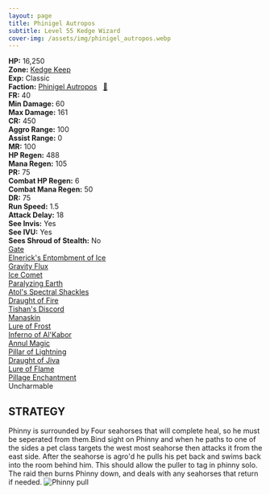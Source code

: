 ```yaml
---
layout: page
title: Phinigel Autropos
subtitle: Level 55 Kedge Wizard
cover-img: /assets/img/phinigel_autropos.webp
---
```


<div class="info-section">
<div class="info-item"><strong>HP:</strong> 16,250</div>
<div class="info-item"><strong>Zone:</strong> <a href="https://www.pqdi.cc/zone/64" target="_blank">Kedge Keep</a></div>
<div class="info-item"><strong>Exp:</strong> Classic</div>
<div class="info-item"><strong>Faction:</strong> <a href="https://www.pqdi.cc/faction/299" target="_blank">Phinigel Autropos</a>&nbsp;&nbsp;&nbsp;<a href="https://www.pqdi.cc/npc/64001" target="_blank" title="View NPC on PQDI">🔗</a></div>
</div>

<div class="stats-grid">
<div class="stats-row">
<div class="stats-cell"><strong>FR:</strong> 40</div>
<div class="stats-cell"><strong>Min Damage:</strong> 60</div>
<div class="stats-cell"><strong>Max Damage:</strong> 161</div>
</div>
<div class="stats-row">
<div class="stats-cell"><strong>CR:</strong> 450</div>
<div class="stats-cell"><strong>Aggro Range:</strong> 100</div>
<div class="stats-cell"><strong>Assist Range:</strong> 0</div>
</div>
<div class="stats-row">
<div class="stats-cell"><strong>MR:</strong> 100</div>
<div class="stats-cell"><strong>HP Regen:</strong> 488</div>
<div class="stats-cell"><strong>Mana Regen:</strong> 105</div>
</div>
<div class="stats-row">
<div class="stats-cell"><strong>PR:</strong> 75</div>
<div class="stats-cell"><strong>Combat HP Regen:</strong> 6</div>
<div class="stats-cell"><strong>Combat Mana Regen:</strong> 50</div>
</div>
<div class="stats-row">
<div class="stats-cell"><strong>DR:</strong> 75</div>
<div class="stats-cell"><strong>Run Speed:</strong> 1.5</div>
<div class="stats-cell"><strong>Attack Delay:</strong> 18</div>
</div>
<div class="stats-row">
<div class="stats-cell"><strong>See Invis:</strong> Yes</div>
<div class="stats-cell"><strong>See IVU:</strong> Yes</div>
<div class="stats-cell"><strong>Sees Shroud of Stealth:</strong> No</div>
</div>
</div>

<div class="spell-grid">
<div class="spell-cell"><a href="https://www.pqdi.cc/spell/36" target="_blank">Gate</a></div>
<div class="spell-cell"><a href="https://www.pqdi.cc/spell/2554" target="_blank">Elnerick's Entombment of Ice</a></div>
<div class="spell-cell"><a href="https://www.pqdi.cc/spell/73" target="_blank">Gravity Flux</a></div>
<div class="spell-cell"><a href="https://www.pqdi.cc/spell/732" target="_blank">Ice Comet</a></div>
<div class="spell-cell"><a href="https://www.pqdi.cc/spell/133" target="_blank">Paralyzing Earth</a></div>
<div class="spell-cell"><a href="https://www.pqdi.cc/spell/1631" target="_blank">Atol's Spectral Shackles</a></div>
<div class="spell-cell"><a href="https://www.pqdi.cc/spell/1637" target="_blank">Draught of Fire</a></div>
<div class="spell-cell"><a href="https://www.pqdi.cc/spell/1634" target="_blank">Tishan's Discord</a></div>
<div class="spell-cell"><a href="https://www.pqdi.cc/spell/1609" target="_blank">Manaskin</a></div>
<div class="spell-cell"><a href="https://www.pqdi.cc/spell/1642" target="_blank">Lure of Frost</a></div>
<div class="spell-cell"><a href="https://www.pqdi.cc/spell/1650" target="_blank">Inferno of Al'Kabor</a></div>
<div class="spell-cell"><a href="https://www.pqdi.cc/spell/1526" target="_blank">Annul Magic</a></div>
<div class="spell-cell"><a href="https://www.pqdi.cc/spell/1645" target="_blank">Pillar of Lightning</a></div>
<div class="spell-cell"><a href="https://www.pqdi.cc/spell/1643" target="_blank">Draught of Jiva</a></div>
<div class="spell-cell"><a href="https://www.pqdi.cc/spell/1638" target="_blank">Lure of Flame</a></div>
<div class="spell-cell"><a href="https://www.pqdi.cc/spell/25" target="_blank">Pillage Enchantment</a></div>
</div>

<div class="ability-grid">
<div class="ability-cell">Uncharmable</div>
</div>

## STRATEGY
Phinny is surrounded by Four seahorses that will complete heal, so he must be seperated from them.Bind sight on Phinny and when he paths to one of the sides a pet class targets the west most seahorse then attacks it from the east side. After the seahorse is agro'd he pulls his pet back and swims back into the room behind him. This should allow the puller to tag in phinny solo. The raid then burns Phinny down, and deals with any seahorses that return if needed.
![Phinny pull](https://drive.google.com/file/d/1Q_hENNdcodqNgp3tv-egTNl6lcBJtiwc/view?usp=drive_link)

